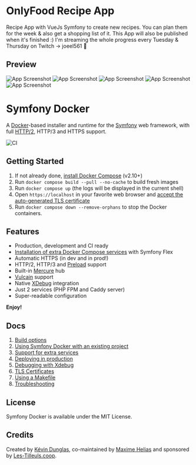 # OnlyFood Recipe App 

Recipe App with VueJs Symfony to create new recipes. You can plan them for the week & also get a shopping list of it.
This App will also be published when it's finished :) I'm streaming the whole progress every Tuesday & Thursday on Twitch -> joeel561 💜


## Preview

![App Screenshot](https://i2.paste.pics/56eb3acfc0ee7781fc681fe792861f6e.png)
![App Screenshot](https://i2.paste.pics/1fa6834ff067694fee577e9ab676f896.png)
![App Screenshot](https://i2.paste.pics/19ae15bf74aca194b8523d41620065ab.png)
![App Screenshot](https://i2.paste.pics/1f65f80dcd082a1b39b17c6b861c502e.png)
![App Screenshot](https://i2.paste.pics/e16fa461c4e2bec2d229f3b856ca577b.png)


# Symfony Docker

A [Docker](https://www.docker.com/)-based installer and runtime for the [Symfony](https://symfony.com) web framework, with full [HTTP/2](https://symfony.com/doc/current/weblink.html), HTTP/3 and HTTPS support.

![CI](https://github.com/dunglas/symfony-docker/workflows/CI/badge.svg)

## Getting Started

1. If not already done, [install Docker Compose](https://docs.docker.com/compose/install/) (v2.10+)
2. Run `docker compose build --pull --no-cache` to build fresh images
3. Run `docker compose up` (the logs will be displayed in the current shell)
4. Open `https://localhost` in your favorite web browser and [accept the auto-generated TLS certificate](https://stackoverflow.com/a/15076602/1352334)
5. Run `docker compose down --remove-orphans` to stop the Docker containers.

## Features

* Production, development and CI ready
* [Installation of extra Docker Compose services](docs/extra-services.md) with Symfony Flex
* Automatic HTTPS (in dev and in prod!)
* HTTP/2, HTTP/3 and [Preload](https://symfony.com/doc/current/web_link.html) support
* Built-in [Mercure](https://symfony.com/doc/current/mercure.html) hub
* [Vulcain](https://vulcain.rocks) support
* Native [XDebug](docs/xdebug.md) integration
* Just 2 services (PHP FPM and Caddy server)
* Super-readable configuration

**Enjoy!**

## Docs

1. [Build options](docs/build.md)
2. [Using Symfony Docker with an existing project](docs/existing-project.md)
3. [Support for extra services](docs/extra-services.md)
4. [Deploying in production](docs/production.md)
5. [Debugging with Xdebug](docs/xdebug.md)
6. [TLS Certificates](docs/tls.md)
7. [Using a Makefile](docs/makefile.md)
8. [Troubleshooting](docs/troubleshooting.md)

## License

Symfony Docker is available under the MIT License.

## Credits

Created by [Kévin Dunglas](https://dunglas.fr), co-maintained by [Maxime Helias](https://twitter.com/maxhelias) and sponsored by [Les-Tilleuls.coop](https://les-tilleuls.coop).
